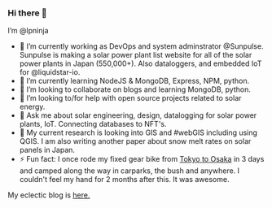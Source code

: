 ### Hi there 👋
I’m @lpninja

- 🔭 I’m currently working as DevOps and system adminstrator @Sunpulse. Sunpulse is making a solar power plant list website for all of the solar power plants in Japan (550,000+). Also dataloggers, and embedded IoT for @liquidstar-io.
- 🌱 I’m currently learning NodeJS & MongoDB, Express, NPM, python. 
- 👯 I’m looking to collaborate on blogs and learning MongoDB, python.
- 🤔 I’m looking to/for help with open source projects related to solar energy.
- 💬 Ask me about solar engineering, design, datalogging for solar power plants, IoT. Connecting databases to NFT's.
- 🔬 My current research is looking into GIS and #webGIS including using QGIS. I am also writing another paper about snow melt rates on solar panels in Japan.
- ⚡ Fun fact: I once rode my fixed gear bike from [Tokyo to Osaka](https://vimeo.com/user7005442) in 3 days and camped along the way in carparks, the bush and anywhere. I couldn't feel my hand for 2 months after this. It was awesome.

My eclectic blog is [here.](https://lpninja.github.io/)

